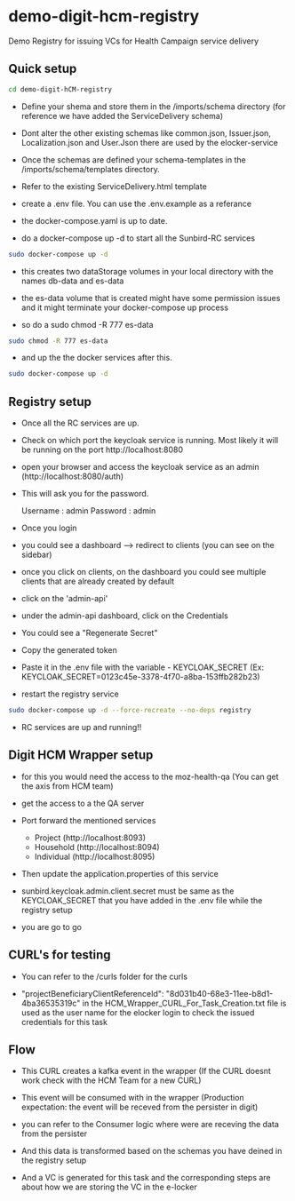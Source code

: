 # demo-digit-hcm-registry
Demo Registry for issuing VCs for Health Campaign service delivery

## Quick setup 

```bash
cd demo-digit-hCM-registry
```

- Define your shema and store them in the /imports/schema directory (for reference we have added the ServiceDelivery schema)

- Dont alter the other existing schemas like common.json, Issuer.json, Localization.json and User.Json there are used by the elocker-service

- Once the schemas are defined your schema-templates in the /imports/schema/templates directory. 

- Refer to the existing ServiceDelivery.html template

- create a .env file. You can use the .env.example as a referance

- the docker-compose.yaml is up to date. 

- do a docker-compose up -d to start all the Sunbird-RC services  

```bash
sudo docker-compose up -d
```

- this creates two dataStorage volumes in your local directory with the names db-data and es-data

- the es-data volume that is created might have some permission issues and it might terminate your docker-compose up process 

- so do a sudo chmod -R 777 es-data 

```bash
sudo chmod -R 777 es-data 
```

- and up the the docker services after this.

```bash
sudo docker-compose up -d
```

## Registry setup 



- Once all the RC services are up. 

- Check on which port the keycloak service is running. Most likely it will be running on the port http://localhost:8080 

- open your browser and access the keycloak service as an admin (http://localhost:8080/auth)

- This will ask you for the password. 
    
    Username : admin 
    Password : admin

- Once you login 

- you could see a dashboard --> redirect to clients (you can see on the sidebar)

- once you click on clients, on the dashboard you could see multiple clients that are already created by default 

- click on the 'admin-api' 

- under the admin-api dashboard, click on the Credentials

- You could see a "Regenerate Secret"

- Copy the generated token 

- Paste it in the .env file with the variable - KEYCLOAK_SECRET (Ex: KEYCLOAK_SECRET=0123c45e-3378-4f70-a8ba-153ffb282b23)

- restart the registry service 

```bash
sudo docker-compose up -d --force-recreate --no-deps registry
```

- RC services are up and running!!

## Digit HCM Wrapper setup 

- for this you would need the access to the moz-health-qa (You can get the axis from HCM team)

- get the access to a the QA server 

- Port forward the mentioned services 

    - Project    (http://localhost:8093)
    - Household  (http://localhost:8094)
    - Individual (http://localhost:8095)

- Then update the application.properties of this service 

- sunbird.keycloak.admin.client.secret must be same as the KEYCLOAK_SECRET that you have added in the .env file while the registry setup

- you are go to go


## CURL's for testing

- You can refer to the /curls folder for the curls

-  "projectBeneficiaryClientReferenceId": "8d031b40-68e3-11ee-b8d1-4ba36535319c" in the HCM_Wrapper_CURL_For_Task_Creation.txt file is used as the user name for the elocker login to check the issued credentials for this task 

## Flow 

- This CURL creates a kafka event in the wrapper (If the CURL doesnt work check with the HCM Team for a new CURL)

- This event will be consumed with in the wrapper (Production expectation: the event will be receved from the persister in digit)

- you can refer to the Consumer logic where were are receving the data from the persister 

- And this data is transformed based on the schemas you have deined in the registry setup 

- And a VC is generated for this task and the corresponding steps are about how we are storing the VC in the e-locker






